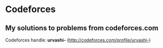 # Codeforces
## My solutions to problems from codeforces.com
Codeforces handle: __urvashi-__ (http://codeforces.com/profile/urvashi-)
